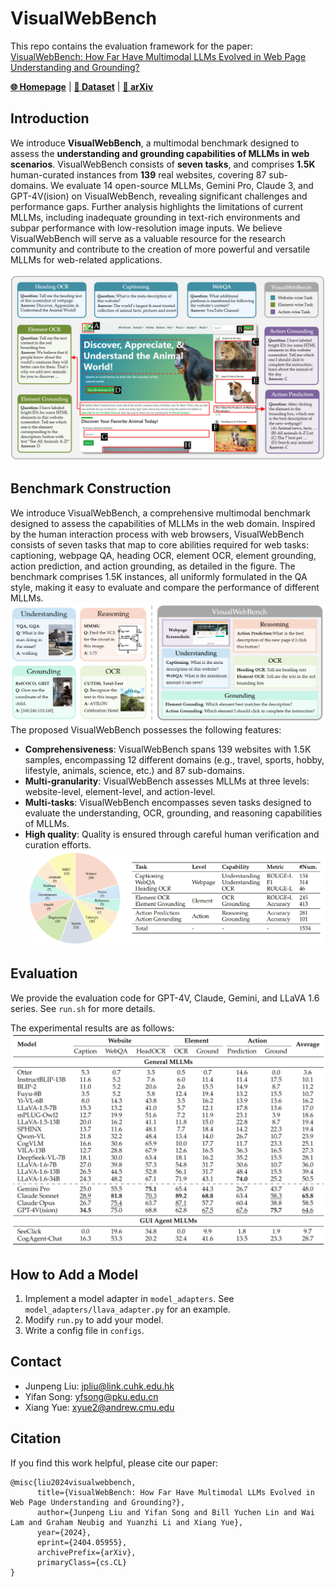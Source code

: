 # VisualWebBench

This repo contains the evaluation framework for the paper: [VisualWebBench: How Far Have Multimodal LLMs Evolved in Web Page Understanding and Grounding?](https://arxiv.org/abs/2404.05955)

[**🌐 Homepage**](https://visualwebbench.github.io/) | [**🤗 Dataset**](https://huggingface.co/datasets/visualwebbench/VisualWebBench) | [**📖 arXiv**](https://arxiv.org/abs/2404.05955)


## Introduction

We introduce **VisualWebBench**, a multimodal benchmark designed to assess the **understanding and grounding capabilities of MLLMs in web scenarios**. VisualWebBench consists of **seven tasks**, and comprises **1.5K** human-curated instances from **139** real websites, covering 87 sub-domains. We evaluate 14 open-source MLLMs, Gemini Pro, Claude 3, and GPT-4V(ision) on VisualWebBench, revealing significant challenges and performance gaps. Further analysis highlights the limitations of current MLLMs, including inadequate grounding in text-rich environments and subpar performance with low-resolution image inputs. We believe VisualWebBench will serve as a valuable resource for the research community and contribute to the creation of more powerful and versatile MLLMs for web-related applications.

![Alt text](assets/main.png)


## Benchmark Construction
We introduce VisualWebBench, a comprehensive multimodal benchmark designed to assess the capabilities of MLLMs in the web domain. Inspired by the human interaction process with web browsers, VisualWebBench consists of seven tasks that map to core abilities required for web tasks: captioning, webpage QA, heading OCR, element OCR, element grounding, action prediction, and action grounding, as detailed in the figure. The benchmark comprises 1.5K instances, all uniformly formulated in the QA style, making it easy to evaluate and compare the performance of different MLLMs.
![Alt text](assets/compare.png)
The proposed VisualWebBench possesses the following features:
- **Comprehensiveness**: VisualWebBench spans 139 websites with 1.5K samples, encompassing 12 different domains (e.g., travel, sports, hobby, lifestyle, animals, science, etc.) and 87 sub-domains.
- **Multi-granularity**: VisualWebBench assesses MLLMs at three levels: website-level, element-level, and action-level.
- **Multi-tasks**: VisualWebBench encompasses seven tasks designed to evaluate the understanding, OCR, grounding, and reasoning capabilities of MLLMs.
- **High quality**: Quality is ensured through careful human verification and curation efforts.
![Alt text](assets/detail.png)



## Evaluation


We provide the evaluation code for GPT-4V, Claude, Gemini, and LLaVA 1.6 series.
See `run.sh` for more details.

The experimental results are as follows:
![Alt text](assets/exp.png)

## How to Add a Model
1. Implement a model adapter in `model_adapters`. See `model_adapters/llava_adapter.py` for an example.
2. Modify `run.py` to add your model.
3. Write a config file in `configs`.

## Contact
- Junpeng Liu: [jpliu@link.cuhk.edu.hk](jpliu@link.cuhk.edu.hk)
- Yifan Song: [yfsong@pku.edu.cn](yfsong@pku.edu.cn)
- Xiang Yue: [xyue2@andrew.cmu.edu](xyue2@andrew.cmu.edu)

## Citation
If you find this work helpful, please cite our paper:
```
@misc{liu2024visualwebbench,
      title={VisualWebBench: How Far Have Multimodal LLMs Evolved in Web Page Understanding and Grounding?}, 
      author={Junpeng Liu and Yifan Song and Bill Yuchen Lin and Wai Lam and Graham Neubig and Yuanzhi Li and Xiang Yue},
      year={2024},
      eprint={2404.05955},
      archivePrefix={arXiv},
      primaryClass={cs.CL}
}
```
